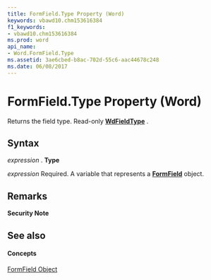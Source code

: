 ```yaml
---
title: FormField.Type Property (Word)
keywords: vbawd10.chm153616384
f1_keywords:
- vbawd10.chm153616384
ms.prod: word
api_name:
- Word.FormField.Type
ms.assetid: 3ae6cbed-b8ac-702d-55c6-aac44678c248
ms.date: 06/08/2017
---
```



# FormField.Type Property (Word)

Returns the field type. Read-only **[WdFieldType](wdfieldtype-enumeration-word.md)** .


## Syntax

 _expression_ . **Type**

 _expression_ Required. A variable that represents a **[FormField](formfield-object-word.md)** object.


## Remarks


 **Security Note**  




## See also


#### Concepts


[FormField Object](formfield-object-word.md)

